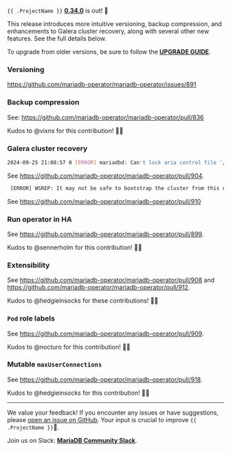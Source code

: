 
`{{ .ProjectName }}` __[0.34.0](https://github.com/mariadb-operator/mariadb-operator/releases/tag/0.34.0)__ is out! 🦭

This release introduces more intuitive versioning, backup compression, and enhancements to Galera cluster recovery, along with several other new features. See the full details below.

To upgrade from older versions, be sure to follow the __[UPGRADE GUIDE](https://github.com/mariadb-operator/mariadb-operator/blob/main/docs/UPGRADE_0.34.0.md)__.

### Versioning

https://github.com/mariadb-operator/mariadb-operator/issues/891

### Backup compression

See: https://github.com/mariadb-operator/mariadb-operator/pull/836

Kudos to @vixns for this contribution! 🙏🏻

### Galera cluster recovery

```bash
2024-09-25 21:08:57 0 [ERROR] mariadbd: Can't lock aria control file '/var/lib/mysql/aria_log_control' for exclusive use, error: 11. Will retry for 30 seconds
```

See https://github.com/mariadb-operator/mariadb-operator/pull/904.

```bash
 [ERROR] WSREP: It may not be safe to bootstrap the cluster from this node. It was not the last one to leave the cluster and may not contain all the updates.
```

See https://github.com/mariadb-operator/mariadb-operator/pull/910


### Run operator in HA

See https://github.com/mariadb-operator/mariadb-operator/pull/899.

Kudos to @sennerholm for this contribution! 🙏🏻

### Extensibility

See https://github.com/mariadb-operator/mariadb-operator/pull/908 and https://github.com/mariadb-operator/mariadb-operator/pull/912.

Kudos to @hedgieinsocks for these contributions! 🙏🏻

### `Pod` role labels

See https://github.com/mariadb-operator/mariadb-operator/pull/909.

Kudos to @nocturo for this contribution! 🙏🏻

### Mutable `maxUserConnections`

See https://github.com/mariadb-operator/mariadb-operator/pull/918.

Kudos to @hedgieinsocks for this contribution! 🙏🏻

---

We value your feedback! If you encounter any issues or have suggestions, please [open an issue on GitHub](https://github.com/mariadb-operator/mariadb-operator/issues/new/choose). Your input is crucial to improve `{{ .ProjectName }}`🦭.

Join us on Slack: **[MariaDB Community Slack](https://r.mariadb.com/join-community-slack)**.